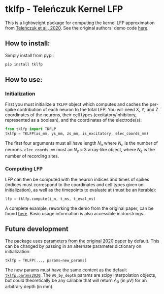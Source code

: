 # tklfp - Teleńczuk Kernel LFP

This is a lightweight package for computing the kernel LFP approximation from 
[Teleńczuk et al., 2020](https://www.sciencedirect.com/science/article/pii/S0165027020302946). See the original authors' demo code [here](https://doi.org/10.5281/zenodo.3866253).

## How to install:
Simply install from pypi:
```bash
pip install tklfp
```

## How to use:

### Initialization
First you must initialize a `TKLFP` object which computes and caches the per-spike contribution of each neuron to the total LFP. You will need X, Y, and Z coordinates of the neurons, their cell types (excitatory/inhibitory, represented as a boolean), and the coordinates of the electrode(s):
```python
from tklfp import TKFLP
tklfp = TKLFP(xs_mm, ys_mm, zs_mm, is_excitatory, elec_coords_mm)
```

The first four arguments must all have length $N_n$ where $N_n$ is the number of neurons. `elec_coords_mm` must an $N_e \times 3$ array-like object, where $N_e$ is the number of recording sites.

### Computing LFP
LFP can then be computed with the neuron indices and times of spikes (indices must correspond to the coordinates and cell types given on initialization), as well as the timepoints to evaluate at (must be an iterable):
```python
lfp = tklfp.compute(i_n, t_ms, t_eval_ms)
```

A complete example, reworking the demo from the original paper, can be found [here](https://github.com/kjohnsen/tklfp/blob/master/notebooks/demo_lfp_kernel.ipynb). Basic usage information is also accessible in docstrings.

## Future development
The package uses [parameters from the original 2020 paper](https://github.com/kjohnsen/tklfp/blob/master/notebooks/param_prep.ipynb) by default. This can be changed by passing in an alternate parameter dictionary on initialization:
```python
tklfp = TKLFP(..., params=new_params)
```

The new params must have the same content as the default [`tklfp.params2020`](https://github.com/kjohnsen/tklfp/blob/master/tklfp/__init__.py#:~:text=_sig_i%20%3D%202.1-,params2020%20%3D,-%7B). The `A0_by_depth` params are scipy interpolation objects, but could theoretically be any callable that will return $A_0$ (in μV) for an arbitrary depth (in mm).